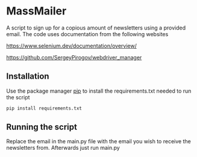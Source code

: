 # MassMailer
A script to sign up for a copious amount of newsletters using a provided email. The code uses documentation from the following websites

https://www.selenium.dev/documentation/overview/


https://github.com/SergeyPirogov/webdriver_manager

## Installation
Use the package manager [pip](https://pip.pypa.io/en/stable/) to install the requirements.txt needed to run the script

```bash
pip install requirements.txt
```

## Running the script
Replace the email in the main.py file with the email you wish to receive the newsletters from. Afterwards just run main.py